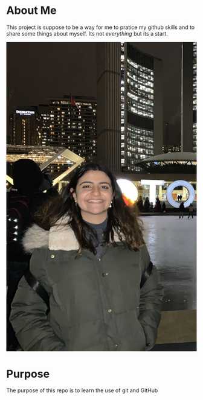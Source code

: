# About Me

This project is suppose to be a way for me to pratice my github
 skills and to share some things about myself. Its not *everything*
 but its a start.

 ![Picture of Caroline](profile.jpg) 

 # Purpose

The purpose of this repo is to learn the use of git and GitHub
